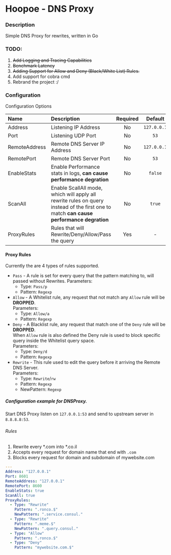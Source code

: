 # Hoopoe - DNS Proxy
### Description
Simple DNS Proxy for rewrites, written in Go

### TODO:
1. <del>Add Logging and Tracing Capabilities<del> 
2. <del>Benchmark Latency<del>
3. <del>Adding Support for Allow and Deny (Black/White List) Rules.<del>
4. Add support for cobra cmd
6. Rebrand the project :/
  
### Configuration
Configuration Options

| Name    | Description    | Required    | Default    | Values | Examples |
|:--|:--|:-:|:-:|:-:|:--|
| Address | Listening IP Address | No | ```127.0.0.1``` | IP Address | 192.168.1.5 |
| Port | Listening UDP Port | No | ```53``` | 1-65535 | 12021 |
| RemoteAddress | Remote DNS Server IP Address | No | ```127.0.0.1``` | IP Address | 8.8.8.8 |
| RemotePort | Remote DNS Server Port | No | ```53``` | 1-65535 | 8600 |
| EnableStats | Enable Performance stats in logs, **can cause performance degration** | No | ```false``` | ```true/false```||
| ScanAll | Enable ScallAll mode, which will apply all rewrite rules on query instead of the first one to match **can cause performance degration** | No | ```true``` | 
| ProxyRules | Rules that will Rewrite/Deny/Allow/Pass the query  | Yes | - | ```[]{Type, Pattern, NewPattern}``` | Check the example below |

#### Proxy Rules
Currently the are 4 types of rules supported.
* ```Pass``` - A rule is set for every query that the pattern matching to, will passed without Rewrites.
  Parameters:    
    * Type: ```Pass/p```   
    * Pattern: ```Regexp```     
* ```Allow``` - A Whitelist rule, any request that not match any ```Allow``` rule will be **DROPPED**.    
  Parameters:   
    * Type: ```Allow/a```    
    * Pattern: ```Regexp```   
* ```Deny``` - A Blacklist rule, any request that match one of the ```Deny``` rule will be **DROPPED**.   
    When ```Allow``` rule is also defined the Deny rule is used to block specific query inside the Whitelist query space.    
  Parameters:
    * Type: ```Deny/d```    
    * Pattern: ```Regexp```   
* ```Rewrite``` - This rule used to edit the query before it arriving the Remote DNS Server.    
  Parameters:   
    * Type: ```Rewrite```/```rw```    
    * Pattern: ```Regexp```   
    * NewPattern: ```Regexp```   
      
##### Configuration example for DNSProxy.
Start DNS Proxy listen on ```127.0.0.1:53``` and send to upstream server in ```8.8.8.8:53```.

###### Rules
1. Rewrite every *.com into *.co.il
2. Accepts every request for domain name that end with ```.com```
3. Blocks every request for domain and subdomain of mywebsite.com

```yaml
---
Address: "127.0.0.1"
Port: 8601
RemoteAddress: "127.0.0.1"
RemotePort: 8600
EnableStats: true
ScanAll: true
ProxyRules:
  - Type: "Rewrite"
    Pattern: ".ronco.$"
    NewPattern: ".service.consul."
  - Type: "Rewrite"
    Pattern: ".meme.$"
    NewPattern: ".query.consul."
  - Type: "Allow"
    Pattern: ".ronco.$"
  - Type: "Deny"
    Pattern: "mywebsite.com.$"
```
